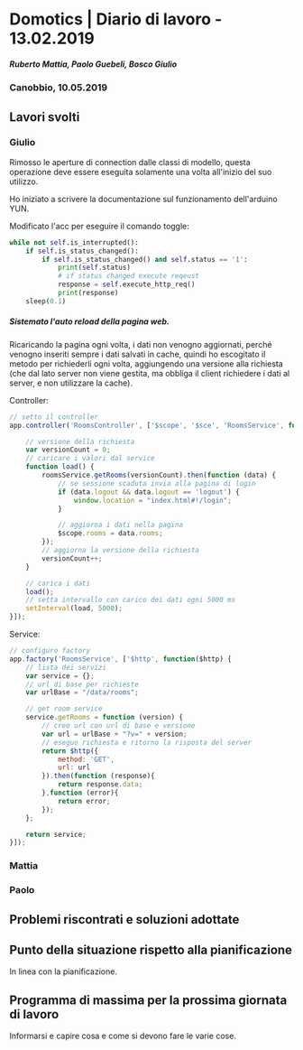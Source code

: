 # Domotics | Diario di lavoro - 13.02.2019

##### Ruberto Mattia, Paolo Guebeli, Bosco Giulio

### Canobbio, 10.05.2019

## Lavori svolti

### Giulio

Rimosso le aperture di connection dalle classi di modello, questa operazione deve essere eseguita
solamente una volta all'inizio del suo utilizzo.

Ho iniziato a scrivere la documentazione sul funzionamento dell'arduino YUN.

Modificato l'acc per eseguire il comando toggle:

```py
while not self.is_interrupted():
    if self.is_status_changed():
	    if self.is_status_changed() and self.status == '1':
			print(self.status)
	        # if status changed execute reqeust
	        response = self.execute_http_req()
		    print(response)
    sleep(0.1)
```

##### Sistemato l'auto reload della pagina web.

Ricaricando la pagina ogni volta, i dati non venogno aggiornati, perché venogno inseriti sempre i
dati salvati in cache, quindi ho escogitato il metodo per richiederli ogni volta, aggiungendo una
versione alla richiesta (che dal lato server non viene gestita, ma obbliga il client richiedere i
dati al server, e non utilizzare la cache).

Controller:

```js
// setto il controller
app.controller('RoomsController', ['$scope', '$sce', 'RoomsService', function ($scope, $sce, roomsService) {

    // versione della richiesta
	var versionCount = 0;
    // caricare i valori dal service
	function load() {
		roomsService.getRooms(versionCount).then(function (data) {
            // se sessione scaduta invia alla pagina di login
			if (data.logout && data.logout == 'logout') {
				window.location = "index.html#!/login";
			}

            // aggiorna i dati nella pagina
			$scope.rooms = data.rooms;
		});
        // aggiorna la versione della richiesta
		versionCount++;
	}

    // carica i dati
	load();
    // setta intervallo con carico dei dati ogni 5000 ms
	setInterval(load, 5000);
}]);
```

Service:

```js
// configuro factory
app.factory('RoomsService', ['$http', function($http) {
    // lista dei servizi
	var service = {};
    // url di base per richieste
	var urlBase = "/data/rooms";

    // get room service
	service.getRooms = function (version) {
        // creo url con url di base e versione
		var url = urlBase + "?v=" + version;
        // eseguo richiesta e ritorno la risposta del server
		return $http({
			method: 'GET',
			url: url
		}).then(function (response){
			return response.data;
		},function (error){
			return error;
		});
	};

	return service;
}]);
```

### Mattia

### Paolo


##  Problemi riscontrati e soluzioni adottate


##  Punto della situazione rispetto alla pianificazione
In linea con la pianificazione.


## Programma di massima per la prossima giornata di lavoro
Informarsi e capire cosa e come si devono fare le varie cose.
